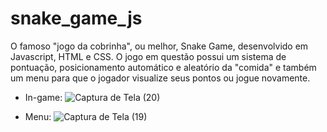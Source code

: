 # snake_game_js
O famoso "jogo da cobrinha", ou melhor, Snake Game, desenvolvido em Javascript, HTML e CSS. O jogo em questão possui um sistema de pontuação, posicionamento automático e aleatório da "comida" e também um menu para que o jogador visualize seus pontos ou jogue novamente.

- In-game:
  ![Captura de Tela (20)](https://github.com/GustavoLanna11/snake_game_js/assets/99662123/f9db28f9-2510-46d6-acbb-cc59a439530b)

- Menu: 
  ![Captura de Tela (19)](https://github.com/GustavoLanna11/snake_game_js/assets/99662123/2d862bdf-4c94-4050-91ce-dd4a2a94bb6a)
